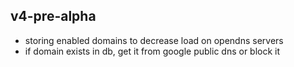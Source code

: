 ## v4-pre-alpha

-   storing enabled domains to decrease load on opendns servers
-   if domain exists in db, get it from google public dns or block it
